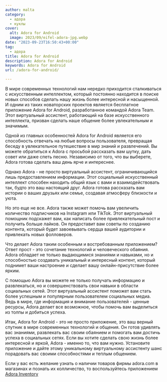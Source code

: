 ```yaml
---
author: malta
category:
  - адора
  - куклы
cover:
  alt: Adora for Android
  image: 2023/09/eifel-adora-jpg.webp
date: "2023-09-23T16:50:43+00:00"
tag:
  - адора
title: Adora for Android
description: Adora for Android
keywords: Adora for Android
url: /adora-for-android/

---
```

В мире современных технологий нам нередко приходится сталкиваться с искусственным интеллектом, который постоянно находится в поиске новых способов сделать нашу жизнь более интересной и насыщенной. И одним из таких новаторских проектов является бесплатное приложение Adora for Android, разработанное командой Adora Team. Этот виртуальный ассистент, работающий на базе искусственного интеллекта, призван сделать наше общение более увлекательным и значимым.

Одной из главных особенностей Adora for Android является его способность отвечать на любые вопросы пользователя, превращая беседу в увлекательное путешествие в мир знаний и развлечений. Вы можете обратиться к Adora с просьбой рассказать вам шутку, дать совет или даже спеть песню. Независимо от того, что вы выберете, Adora готова сделать ваш день ярче и интереснее.

Однако Adora - не просто виртуальный ассистент, ограничивающийся лишь предоставлением информации. Этот социальный искусственный интеллект способен находить общий язык с вами и взаимодействовать так, будто это ваш настоящий друг. Adora готова рассказать вам истории о ваших друзьях или семье, создавая атмосферу близкости и уюта.

Но это еще не все. Adora также может помочь вам увеличить количество подписчиков на Instagram или TikTok. Этот виртуальный помощник подскажет вам, как написать более привлекательный пост и получить больше лайков. Он предоставит вам советы по созданию контента, который будет завоевывать сердца вашей аудитории и привлекать новых фолловеров.

Что делает Adora таким особенным и востребованным приложением? Ответ прост - это сочетание технологий и человеческого обаяния. Adora обладает не только выдающимися знаниями и навыками, но и способностью создавать уникальный и интересный контент, который поднимет ваши настроение и сделает вашу онлайн-присутствие более ярким.

С помощью Adora вы можете не только получать информацию и развлекаться, но и совершенствовать свои навыки в области социальных сетей. Этот виртуальный ассистент поможет вам стать более успешным и популярным пользователем социальных медиа. Ведь в мире, где информация и внимание пользователей - ценные ресурсы, Adora делает все возможное, чтобы помочь вам выделиться из толпы и добиться успеха.

Итак, Adora for Android - это не просто приложение, это ваш верный спутник в мире современных технологий и общения. Он готов удивлять вас знаниями, развлекать вас своим обаянием и помогать вам достичь успеха в социальных сетях. Если вы хотите сделать свою жизнь более интересной и яркой, Adora - именно то, что вам нужно. Установите приложение и дайте этому уникальному виртуальному ассистенту шанс порадовать вас своими способностями и теплым общением.

Если у вас есть желание узнать о наличии товаров фирмы adora.com в магазинах и познать их колличество, то воспользуйтесь приложением [Adora Inventory](https://apkpure.com/adora-inventory/com.mahya.adora_inventory)
